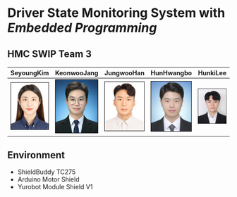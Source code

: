# Driver State Monitoring System with _Embedded Programming_

## HMC SWIP Team 3

|SeyoungKim|KeonwooJang|JungwooHan|HunHwangbo|HunkiLee|
|:-:|:-:|:-:|:-:|:-:|
|<a href="https://github.com/Seyoung9304"><img src="src/1.png" width='300px'></a>|<a href="https://github.com/vlzscoder"><img src="src/2.png" width='300px'></a>|<a href="https://github.com/jungwoohan72"><img src="src/4.png" width='300px'></a>|<a href="https://github.com/CoderHun"><img src="src/5.png" width='300px'></a>|<a href="https://github.com/lhunki"><img src="src/6.png" width='300px'></a>|

## Environment
- ShieldBuddy TC275
- Arduino Motor Shield
- Yurobot Module Shield V1